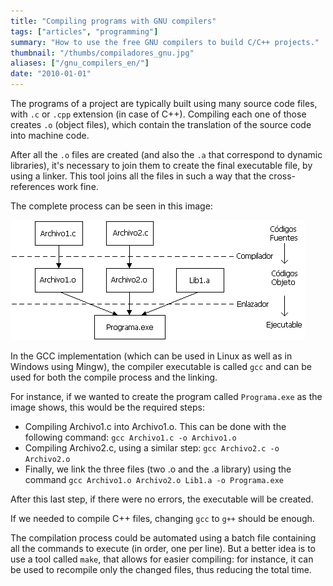 ```yaml
---
title: "Compiling programs with GNU compilers"
tags: ["articles", "programming"]
summary: "How to use the free GNU compilers to build C/C++ projects."
thumbnail: "/thumbs/compiladores_gnu.jpg"
aliases: ["/gnu_compilers_en/"]
date: "2010-01-01"
---
```


The programs of a project are typically built using many source code files, with `.c` or `.cpp` extension (in case of C++). Compiling each one of those creates `.o` (object files), which contain the translation of the source code into machine code.

After all the `.o` files are created (and also the `.a` that correspond to dynamic libraries), it's necessary to join them to create the final executable file, by using a linker. This tool joins all the files in such a way that the cross-references work fine.

The complete process can be seen in this image:

![Compile and link process](/images/com_enlazado.png)

In the GCC implementation (which can be used in Linux as well as in Windows using Mingw), the compiler executable is called `gcc` and can be used for both the compile process and the linking.

For instance, if we wanted to create the program called `Programa.exe` as the image shows, this would be the required steps:

* Compiling Archivo1.c into Archivo1.o. This can be done with the following command: `gcc Archivo1.c -o Archivo1.o`
* Compiling Archivo2.c, using a similar step: `gcc Archivo2.c -o Archivo2.o`
* Finally, we link the three files (two .o and the .a library) using the command `gcc Archivo1.o Archivo2.o Lib1.a -o Programa.exe`

After this last step, if there were no errors, the executable will be created.

If we needed to compile C++ files, changing `gcc` to `g++` should be enough.

The compilation process could be automated using a batch file containing all the commands to execute (in order, one per line). But a better idea is to use a tool called `make`, that allows for easier compiling: for instance, it can be used to recompile only the changed files, thus reducing the total time.
